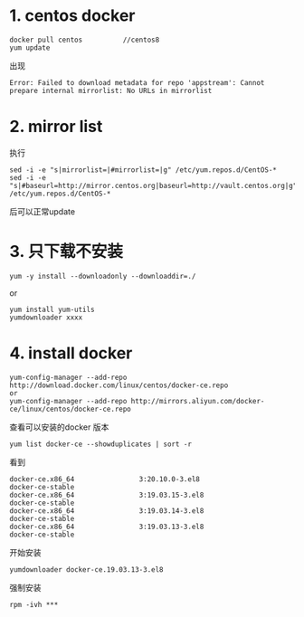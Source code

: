 # 1. centos docker
```
docker pull centos          //centos8
yum update
```
出现

```
Error: Failed to download metadata for repo 'appstream': Cannot prepare internal mirrorlist: No URLs in mirrorlist
```

# 2. mirror list
执行

```
sed -i -e "s|mirrorlist=|#mirrorlist=|g" /etc/yum.repos.d/CentOS-*
sed -i -e "s|#baseurl=http://mirror.centos.org|baseurl=http://vault.centos.org|g" /etc/yum.repos.d/CentOS-*
```
后可以正常update
# 3. 只下载不安装

```
yum -y install --downloadonly --downloaddir=./
```
or

```
yum install yum-utils
yumdownloader xxxx
```
# 4. install docker

```
yum-config-manager --add-repo http://download.docker.com/linux/centos/docker-ce.repo
or
yum-config-manager --add-repo http://mirrors.aliyun.com/docker-ce/linux/centos/docker-ce.repo
```
查看可以安装的docker 版本

```
yum list docker-ce --showduplicates | sort -r
```
看到

```
docker-ce.x86_64                3:20.10.0-3.el8                 docker-ce-stable
docker-ce.x86_64                3:19.03.15-3.el8                docker-ce-stable
docker-ce.x86_64                3:19.03.14-3.el8                docker-ce-stable
docker-ce.x86_64                3:19.03.13-3.el8                docker-ce-stable
```
开始安装

```
yumdownloader docker-ce.19.03.13-3.el8

```
强制安装
```
rpm -ivh ***
```
